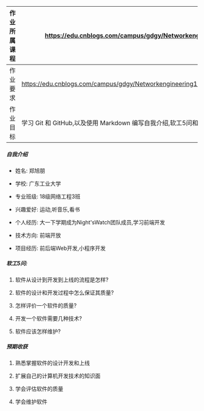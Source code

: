 
| 作业所属课程| https://edu.cnblogs.com/campus/gdgy/Networkengineering1834|
|----|----|
|作业要求|https://edu.cnblogs.com/campus/gdgy/Networkengineering1834/homework/11147|
|作业目标|学习 Git 和 GitHub,以及使用 Markdown 编写自我介绍,软工5问和预期收获|



##### 自我介绍

* 姓名: 郑旭朋

* 学校: 广东工业大学

* 专业班级: 18级网络工程3班

* 兴趣爱好: 运动,听音乐,看书

* 个人经历: 大一下学期成为Night'sWatch团队成员,学习前端开发

* 技术方向: 前端开放

* 项目经历: 前后端Web开发,小程序开发

##### 软工5问:

1. 软件从设计到开发到上线的流程是怎样?

2. 软件的设计和开发过程中怎么保证其质量?

3. 怎样评价一个软件的质量?

4. 开发一个软件需要几种技术?

5. 软件应该怎样维护?

##### 预期收获

1. 熟悉掌握软件的设计开发和上线

2. 扩展自己的计算机开发技术的知识面

3. 学会评估软件的质量

4. 学会维护软件

